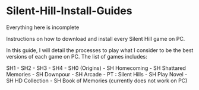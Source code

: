 # Silent-Hill-Install-Guides
Everything here is incomplete 

Instructions on how to download and install every Silent Hill game on PC. 

In this guide, I will detail the processes to play what I consider to be the best versions of each game on PC. The list of games includes:

SH1 -
SH2 -
SH3 -
SH4 -
SH0 (Origins) -
SH Homecoming -
SH Shattared Memories -
SH Downpour -
SH Arcade -
PT : Silent Hills -
SH Play Novel -
SH HD Collection -
SH Book of Memories (currently does not work on PC)
